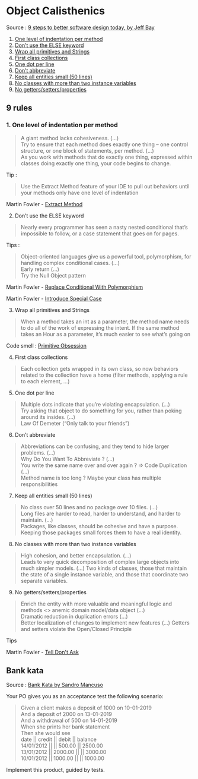 # Object Calisthenics

Source : [9 steps to better software design today, by Jeff Bay](https://www.cs.helsinki.fi/u/luontola/tdd-2009/ext/ObjectCalisthenics.pdf)

1. [One level of indentation per method](#rule_1)
2. [Don’t use the ELSE keyword](#rule_2)
3. [Wrap all primitives and Strings](#rule_3)
4. [First class collections](#rule_4)
5. [One dot per line](#rule_5)
6. [Don’t abbreviate](#rule_6)
7. [Keep all entities small (50 lines)](#rule_7)
8. [No classes with more than two instance variables](#rule_8)
9. [No getters/setters/properties](#rule_9)

## 9 rules

### 1. <a id="rule_1">One level of indentation per method</a>

> A giant method lacks cohesiveness. (...)  
Try to ensure that each method does exactly one thing – one control structure, or one block of statements, per method. (...)  
As you work with methods that do exactly one thing, expressed within classes doing exactly one thing, your code begins to change. 

Tip :

> Use the Extract Method feature of your IDE to pull out behaviors until your methods only have one level of indentation

Martin Fowler - [Extract Method](https://refactoring.com/catalog/extractFunction.html)

2. <a id="rule_2">Don’t use the ELSE keyword</a>

> Nearly every programmer has seen a nasty nested conditional that’s impossible to follow, or a case statement that goes on for pages. 

Tips :

> Object-oriented languages give us a powerful tool, polymorphism, for handling complex conditional cases. (...)  
Early return (...)  
Try the Null Object pattern

Martin Fowler - [Replace Conditional With Polymorphism](https://refactoring.com/catalog/replaceConditionalWithPolymorphism.html)

Martin Fowler - [Introduce Special Case](https://refactoring.com/catalog/introduceSpecialCase.html)

3. <a id="rule_3">Wrap all primitives and Strings</a>

> When a method takes an int as a parameter, the method name needs to do all of the work of expressing the intent. If the same method takes an Hour as a parameter, it’s much easier to see what’s going on

Code smell : [Primitive Obsession](https://refactoring.guru/smells/primitive-obsession)

4. <a id="rule_4">First class collections</a>

> Each collection gets wrapped in its own class, so now behaviors related to the collection have a home (filter methods, applying a rule to each element, ...)
     
5. <a id="rule_5">One dot per line</a>

> Multiple dots indicate that you’re violating encapsulation. (...)  
Try asking that object to do something for you, rather than poking around its insides. (...)  
Law Of Demeter (“Only talk to your friends”)

6. <a id="rule_6">Don’t abbreviate</a>

> Abbreviations can be confusing, and they tend to hide larger problems. (...)  
Why Do You Want To Abbreviate ? (...)  
You write the same name over and over again ? => Code Duplication (...)  
Method name is too long ? Maybe your class has multiple responsibilities

7. <a id="rule_7">Keep all entities small (50 lines)</a>

> No class over 50 lines and no package over 10 files. (...)  
Long files are harder to read, harder to understand, and harder to maintain. (...)  
Packages, like classes, should be cohesive and have a purpose. Keeping those packages small forces them to have a real identity.

8. <a id="rule_8">No classes with more than two instance variables</a>

> High cohesion, and better encapsulation. (...)    
Leads to very quick decomposition of complex large objects into much simpler models. (...)
Two kinds of classes, those that maintain the state of a single instance variable, and those that coordinate two separate variables.

9. <a id="rule_1">No getters/setters/properties</a>

> Enrich the entity with more valuable and meaningful logic and methods <> anemic domain model/data object (...)  
Dramatic reduction in duplication errors (...)  
Better localization of changes to implement new features (...)
Getters and setters violate the Open/Closed Principle 

Tips 

Martin Fowler - [Tell Don't Ask](https://martinfowler.com/bliki/TellDontAsk.html)

## Bank kata

Source : [Bank Kata by Sandro Mancuso](https://github.com/sandromancuso/Bank-kata)

Your PO gives you as an acceptance test the following scenario:

> Given a client makes a deposit of 1000 on 10-01-2019  
And a deposit of 2000 on 13-01-2019  
And a withdrawal of 500 on 14-01-2019  
When she prints her bank statement  
Then she would see  
date       || credit   || debit    || balance  
14/01/2012 ||          || 500.00   || 2500.00  
13/01/2012 || 2000.00  ||          || 3000.00  
10/01/2012 || 1000.00  ||          || 1000.00

Implement this product, guided by tests.
